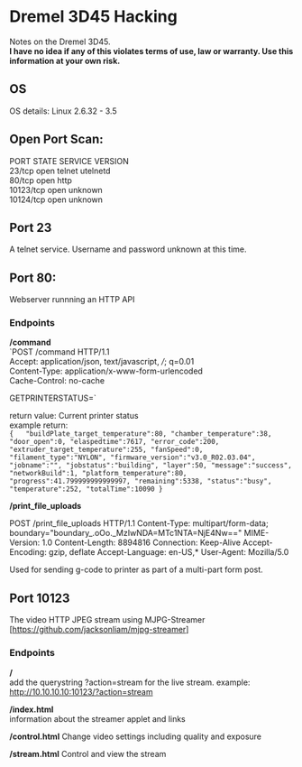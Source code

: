 # Dremel 3D45 Hacking
Notes on the Dremel 3D45.   
**I have no idea if any of this violates terms of use, law or warranty. Use this information at your own risk.**

## OS
OS details: Linux 2.6.32 - 3.5

## Open Port Scan:
PORT      STATE SERVICE VERSION  
23/tcp    open  telnet  utelnetd  
80/tcp    open  http  
10123/tcp open  unknown  
10124/tcp open  unknown  

## Port 23
A telnet service. Username and password unknown at this time.

## Port 80:
Webserver runnning an HTTP API  
  
### Endpoints
  **/command**     
  `POST /command HTTP/1.1  
  Accept: application/json, text/javascript, */*; q=0.01  
  Content-Type: application/x-www-form-urlencoded  
  Cache-Control: no-cache  
  
  GETPRINTERSTATUS=`
 
  return value: Current printer status  
  example return:  
 `{  
  "buildPlate_target_temperature":80,
  "chamber_temperature":38,
  "door_open":0,
  "elaspedtime":7617,
  "error_code":200,
  "extruder_target_temperature":255,
  "fanSpeed":0,
  "filament_type":"NYLON",
  "firmware_version":"v3.0_R02.03.04",
  "jobname":"",
  "jobstatus":"building",
  "layer":50,
  "message":"success",
  "networkBuild":1,
  "platform_temperature":80,
  "progress":41.799999999999997,
  "remaining":5338,
  "status":"busy",
  "temperature":252,
  "totalTime":10090
  }`
  
  **/print_file_uploads**  
  
  POST /print_file_uploads HTTP/1.1
  Content-Type: multipart/form-data; boundary="boundary_.oOo._MzIwNDA=MTc1NTA=NjE4Nw=="
  MIME-Version: 1.0
  Content-Length: 8894816
  Connection: Keep-Alive
  Accept-Encoding: gzip, deflate
  Accept-Language: en-US,*
  User-Agent: Mozilla/5.0
  
  Used for sending g-code to printer as part of a multi-part form post.
 
## Port 10123
The video HTTP JPEG stream using MJPG-Streamer [https://github.com/jacksonliam/mjpg-streamer]

### Endpoints
  **/**  
  add the querystring ?action=stream for the live stream. example: http://10.10.10.10:10123/?action=stream  
  
  **/index.html**  
  information about the streamer applet and links
  
  **/control.html**
  Change video settings including quality and exposure
  
  **/stream.html**
  Control and view the stream
  
  
  
